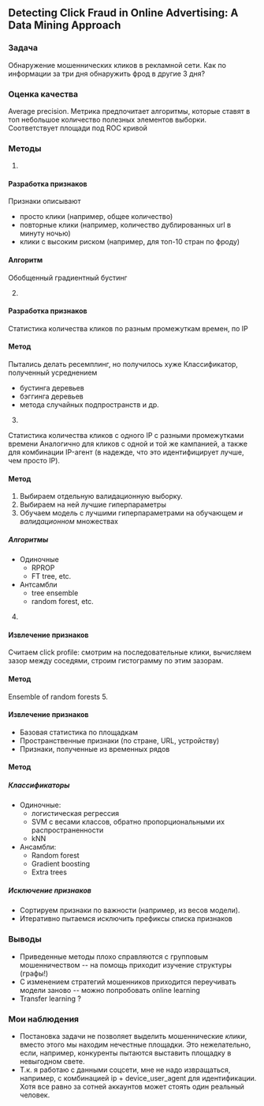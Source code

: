 ## Detecting Click Fraud in Online Advertising: A Data Mining Approach

### Задача
Обнаружение мошеннических кликов в рекламной сети. Как по информации за три дня обнаружить фрод в другие 3 дня?

### Оценка качества
Average precision. Метрика предпочитает алгоритмы, которые ставят в топ небольшое количество полезных элементов выборки. Соответствует площади под ROC кривой
### Методы
1. 
#### Разработка признаков
Признаки описывают
* просто клики (например, общее количество)
* повторные клики (например, количество дублированных url в минуту ночью)
* клики с высоким риском (например, для топ-10 стран по фроду)
#### Алгоритм
Обобщенный градиентный бустинг

2.
#### Разработка признаков
Статистика количества кликов по разным промежуткам времен, по IP
#### Метод
Пытались делать ресемплинг, но получилось хуже 
Классификатор, полученный усреднением 
* бустинга деревьев
* бэггинга деревьев
* метода случайных подпространств и др.

3.
Статистика количества кликов с одного IP с разными промежутками времени
Аналогично для кликов с одной и той же кампанией, а также для комбинации IP-агент (в надежде, что это идентифицирует лучше, чем просто IP). 

#### Метод
1. Выбираем отдельную валидационную выборку.
2. Выбираем на ней лучшие гиперпараметры
3. Обучаем модель с лучшими гиперпараметрами на обучающем *и валидационном*
множествах

##### Алгоритмы
* Одиночные
    - RPROP
    - FT tree, etc.
* Антсамбли
    - tree ensemble
    - random forest, etc. 

4. 
#### Извлечение признаков
Считаем click profile: смотрим на последовательные клики, вычисляем зазор между соседями, строим гистограмму по этим зазорам.
#### Метод
Ensemble of random forests 
5.
#### Извлечение признаков
* Базовая статистика по площадкам
* Пространственные признаки (по стране, URL, устройству)
* Признаки, полученные из временных рядов

#### Метод
##### Классификаторы
* Одиночные: 
    - логистическая регрессия 
    - SVM c весами классов, обратно пропорциональными их распространенности
    - kNN
* Ансамбли:
    - Random forest
    - Gradient boosting
    - Extra trees

##### Исключение признаков
* Сортируем признаки по важности (например, из весов модели).
* Итеративно пытаемся исключить префиксы списка признаков

### Выводы
* Приведенные методы плохо справляются с групповым мошенничеством -- на помощь приходит изучение структуры (графы!)
* С изменением стратегий мошенников приходится переучивать модели заново -- можно попробовать online learning
* Transfer learning ?

### Мои наблюдения
* Постановка задачи не позволяет выделить мошеннические *клики*, вместо этого мы находим нечестные площадки. Это нежелательно, если, например, конкуренты пытаются выставить площадку в невыгодном свете.
* Т.к. я работаю с данными соцсети, мне не надо извращаться, например, с комбинацией ip + device_user_agent для идентификации. Хотя все равно за сотней аккаунтов может стоять один реальный человек.
